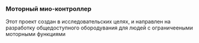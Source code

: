 ### Моторный мио-контроллер

Этот проект создан в исследовательских целях, и направлен на разработку общедоступного обородувания для людей с ограничееными моторными функциями

